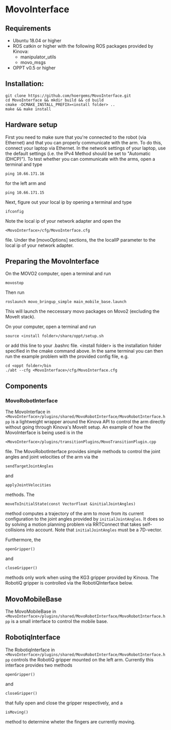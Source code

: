 # MovoInterface

## Requirements
- Ubuntu 18.04 or higher
- ROS catkin or higher with the following ROS packages provided by Kinova: 
	- manipulator_utils 
	- movo_msgs
- OPPT v0.5 or higher    

## Installation:

    git clone https://github.com/hoergems/MovoInterface.git
    cd MovoInterface && mkdir build && cd build
    cmake -DCMAKE_INSTALL_PREFIX=<install folder> ..
    make && make install

## Hardware setup
First you need to make sure that you're connected to the robot (via Ethernet) and that you can properly communicate with the arm. To do this, connect your laptop via Ethernet. In the network settings of your laptop, use the default settings (i.e. the IPv4 Method should be set to "Automatic (DHCP)"). To test whether you can communicate with the arms, open a terminal and type
    
    ping 10.66.171.16

for the left arm and

    ping 10.66.171.15

Next, figure out your local ip by opening a terminal and type

    ifconfig

Note the local ip of your network adapter and open the 

    <MovoInterface>/cfg/MovoInterface.cfg
file. Under the [movoOptions] sections, the the localIP parameter to the local ip of your network adapter.

## Preparing the MovoInterface
On the MOVO2 computer, open a terminal and run

    movostop

Then run

    roslaunch movo_bringup_simple main_mobile_base.launch
This will launch the neccessary movo packages on Movo2 (excluding the MoveIt stack).

On your computer, open a terminal and run

    source <install folder>/share/oppt/setup.sh

or add this line to your .bashrc file. \<install folder\> is the installation folder specified in the cmake command above. In the same terminal you can then run the example problem with the provided config file, e.g.

    cd <oppt folder>/bin
    ./abt --cfg <MovoInterface>/cfg/MovoInterface.cfg
## Components

### MovoRobotInterface
The MovoInterface in ```<MovoInterface>/plugins/shared/MovoRobotInterface/MovoRobotInterface.hpp``` is a lightweight wrapper around the Kinova API to control the arm directly without going through Kinova's MoveIt setup. An example of how the MovoInterface is being used is in the 
    
    <MovoInterface>/plugins/transitionPlugins/MovoTransitionPlugin.cpp

file. The MovoRobotInterface provides simple methods to control the joint angles and joint velocities of the arm via the

    sendTargetJointAngles

and 

    applyJointVelocities

methods. The

    moveToInitialState(const VectorFloat &initialJointAngles)
method computes a trajectory of the arm to move from its current configuration to the joint angles provided by ```initialJointAngles```. It does so by solving a motion planning problem via RRTConnect that takes self-collisions into account. Note that ```initialJointAngles``` must be a 7D-vector.

Furthermore, the 

    openGripper()

and 

    closeGripper()

methods only work when using the KG3 gripper provided by Kinova. The RobotiQ gripper is controlled via the RobotiQInterface below. 

## MovoMobileBase
The MovoMobileBase in ```<MovoInterface>/plugins/shared/MovoRobotInterface/MovoRobotInterface.hpp``` is a small interface to control the mobile base. 

## RobotiqInterface
The RobotiqInterface in ```<MovoInterface>/plugins/shared/MovoRobotInterface/MovoRobotInterface.hpp```
controls the RobotiQ gripper mounted on the left arm. Currently this interface provides two methods
    
    openGripper()

and 

    closeGripper()

that fully open and close the gripper respectively, and a 

    isMoving()

method to determine wheter the fingers are currently moving.
